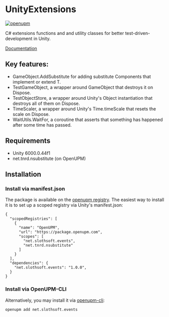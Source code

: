 # UnityExtensions
[![openupm](https://img.shields.io/npm/v/net.slothsoft.events?label=openupm&registry_uri=https://package.openupm.com)](https://openupm.com/packages/net.slothsoft.events/)

C# extensions functions and and utility classes for better test-driven-development in Unity.

[Documentation](https://faulo.github.io/UnityExtensions/api/Slothsoft.UnityExtensions.html)

## Key features:
- GameObject.AddSubstitute<T> for adding substitute Components that implement or extend T.
- TestGameObject, a wrapper around GameObject that destroys it on Dispose.
- TestObjectStore, a wrapper around Unity's Object instantiation that destroys all of them on Dispose.
- TimeScaler, a wrapper around Unity's Time.timeScale that resets the scale on Dispose.
- WaitUtils.WaitFor, a coroutine that asserts that something has happened after some time has passed.

## Requirements
- Unity 6000.0.44f1
- net.tnrd.nsubstitute (on OpenUPM)

## Installation
### Install via manifest.json
The package is available on the [openupm registry](https://openupm.com/packages/net.slothsoft.events/). The easiest way to install it is to set up a scoped registry via Unity's manifest.json:
```
{
  "scopedRegistries": [
    {
      "name": "OpenUPM",
      "url": "https://package.openupm.com",
      "scopes": [
        "net.slothsoft.events",
        "net.tnrd.nsubstitute"
      ]
    }
  ],
  "dependencies": {
    "net.slothsoft.events": "1.0.0",
  }
}
```

### Install via OpenUPM-CLI
Alternatively, you may install it via [openupm-cli](https://github.com/openupm/openupm-cli):
```
openupm add net.slothsoft.events
```
